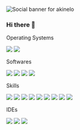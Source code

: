 ![Social banner for akinelo](https://raw.githubusercontent.com/akinelo/Akinelo/e23a2511b4d17ad415c511a4b8a4b2cfb0df6b9c/assets/Aki.svg)

### Hi there 👋

<summary>Operating Systems</summary>

![](https://img.shields.io/badge/OS-Windows-informational?style=flat&logo=windows&logoColor=white&color=0078D6)
![](https://img.shields.io/badge/OS-Linux-informational?style=flat&logo=linux&logoColor=white&color=2bbc8a)

<summary>Softwares</summary>

![](https://img.shields.io/badge/Adobe-Photoshop-informational?style=flat&logo=photoshop&logoColor=white&color=0078D6)
![](https://img.shields.io/badge/3D-Blender-informational?style=flat&logo=blender&logoColor=white&color=2bbc8a)
![](https://img.shields.io/badge/GameDev-UnrealEngine-informational?style=flat&logo=unrealengine&logoColor=white&color=2bbc8a)
![](https://img.shields.io/badge/GameDev-Unity-informational?style=flat&logo=Unity&logoColor=white&color=2bbc8a)

<summary>Skills</summary>

![](https://img.shields.io/badge/Code-HTML-informational?style=flat&logo=html5&logoColor=white&color=0078D6)
![](https://img.shields.io/badge/Code-CSS-informational?style=flat&logo=CSS3&logoColor=white&color=0078D6)
![](https://img.shields.io/badge/Code-PHP-informational?style=flat&logo=php&logoColor=white&color=0078D6)
![](https://img.shields.io/badge/Code-JS-informational?style=flat&logo=javascript&logoColor=white&color=0078D6)
![](https://img.shields.io/badge/Code-nodeJS-informational?style=flat&logo=node.js&logoColor=white&color=0078D6)
![](https://img.shields.io/badge/Code-C++-informational?style=flat&logo=c%2B%2B&logoColor=white&color=0078D6)
![](https://img.shields.io/badge/Code-CSharp-informational?style=flat&logo=c-sharp&logoColor=white&color=0078D6)
![](https://img.shields.io/badge/Code-Java-informational?style=flat&logo=java&logoColor=white&color=0078D6)
![](https://img.shields.io/badge/Code-Python-informational?style=flat&logo=python&logoColor=white&color=0078D6)

<summary>IDEs</summary>

![](https://img.shields.io/badge/IDEs-VisualStudio-informational?style=flat&logo=visual-studio&logoColor=white&color=0078D6)
![](https://img.shields.io/badge/IDEs-VisualCode-informational?style=flat&logo=visual-studio-code&logoColor=white&color=0078D6)
![](https://img.shields.io/badge/IDEs-Eclipse-informational?style=flat&logo=Eclipse&logoColor=white&color=0078D6)
